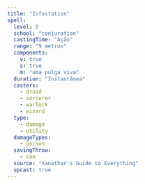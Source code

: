```yaml
---
title: "Infestation"
spell:
  level: 0
  school: "conjuration"
  castingTime: "Ação"
  range: "9 metros"
  components:
    v: true
    s: true
    m: "uma pulga viva"
  duration: "Instantânea"
  casters:
    - druid
    - sorcerer
    - warlock
    - wizard
  type:
    - damage
    - utility
  damageTypes:
    - poison
  savingThrow:
    - con
  source: "Xanathar's Guide to Everything"
  upcast: true
---
```

